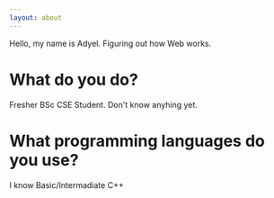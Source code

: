 ```yaml
---
layout: about
---
```


Hello, my name is Adyel. Figuring out how Web works.

# What do you do?
Fresher BSc CSE Student. Don't know anyhing yet.

# What programming languages do you use?
I know Basic/Intermadiate C++
